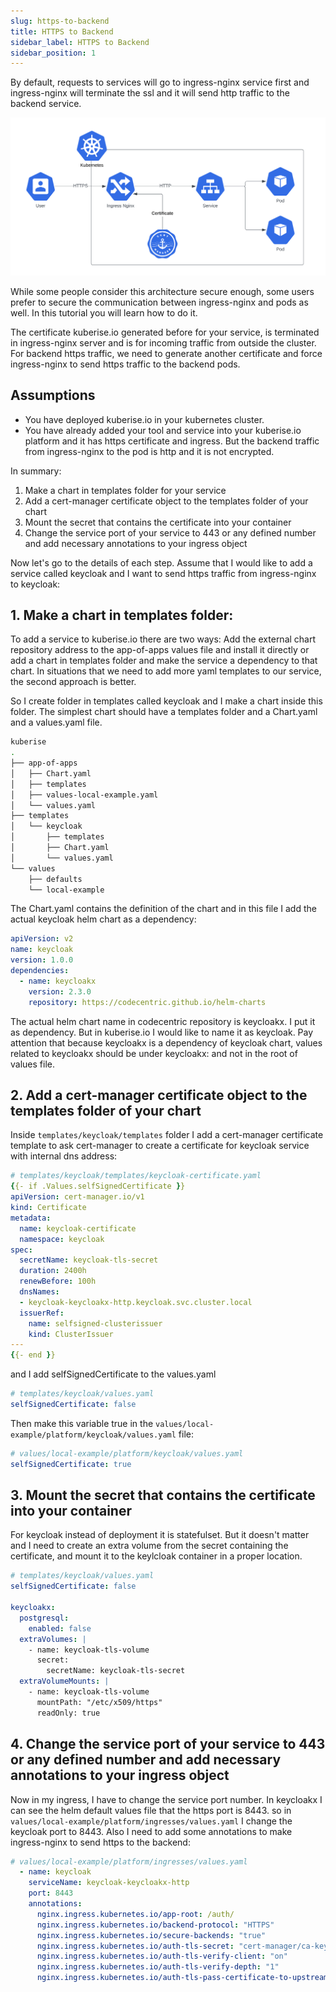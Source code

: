 ```yaml
---
slug: https-to-backend
title: HTTPS to Backend
sidebar_label: HTTPS to Backend
sidebar_position: 1
---
```

By default, requests to services will go to ingress-nginx service first and ingress-nginx will terminate the ssl and it will send http traffic to the backend service.

![HTTPS and Ingress Nginx](../../static/img/docs_images/https-and-ingress-nginx.png)

While some people consider this architecture secure enough, some users prefer to secure the communication between ingress-nginx and pods as well. In this tutorial you will learn how to do it.

The certificate kuberise.io generated before for your service, is terminated in ingress-nginx server and is for incoming traffic from outside the cluster. For backend https traffic, we need to generate another certificate and force ingress-nginx to send https traffic to the backend pods.

## Assumptions
- You have deployed kuberise.io in your kubernetes cluster.
- You have already added your tool and service into your kuberise.io platform and it has https certificate and ingress. But the backend traffic from ingress-nginx to the pod is http and it is not encrypted.

In summary:

1. Make a chart in templates folder for your service
2. Add a cert-manager certificate object to the templates folder of your chart
3. Mount the secret that contains the certificate into your container
4. Change the service port of your service to 443 or any defined number and add necessary annotations to your ingress object

Now let's go to the details of each step. Assume that I would like to add a service called keycloak and I want to send https traffic from ingress-nginx to keycloak:

## 1. Make a chart in templates folder:

To add a service to kuberise.io there are two ways: Add the external chart repository address to the app-of-apps values file and install it directly or add a chart in templates folder and make the service a dependency to that chart. In situations that we need to add more yaml templates to our service, the second approach is better.

So I create folder in templates called keycloak and I make a chart inside this folder. The simplest chart should have a templates folder and a Chart.yaml and a values.yaml file.

```sh
kuberise
.
├── app-of-apps
│   ├── Chart.yaml
│   ├── templates
│   ├── values-local-example.yaml
│   └── values.yaml
├── templates
│   └── keycloak
│       ├── templates
│       ├── Chart.yaml
│       └── values.yaml
└── values
    ├── defaults
    └── local-example
```


The Chart.yaml contains the definition of the chart and in this file I add the actual keycloak helm chart as a dependency:

```yaml
apiVersion: v2
name: keycloak
version: 1.0.0
dependencies:
  - name: keycloakx
    version: 2.3.0
    repository: https://codecentric.github.io/helm-charts
```

The actual helm chart name in codecentric repository is keycloakx. I put it as dependency. But in kuberise.io I would like to name it as keycloak. Pay attention that because keycloakx is a dependency of keycloak chart, values related to keycloakx should be under keycloakx: and not in the root of values file.

## 2. Add a cert-manager certificate object to the templates folder of your chart

Inside `templates/keycloak/templates` folder I add a cert-manager certificate template to ask cert-manager to create a certificate for keycloak service with internal dns address:

```yaml
# templates/keycloak/templates/keycloak-certificate.yaml
{{- if .Values.selfSignedCertificate }}
apiVersion: cert-manager.io/v1
kind: Certificate
metadata:
  name: keycloak-certificate
  namespace: keycloak
spec:
  secretName: keycloak-tls-secret
  duration: 2400h
  renewBefore: 100h
  dnsNames:
  - keycloak-keycloakx-http.keycloak.svc.cluster.local
  issuerRef:
    name: selfsigned-clusterissuer
    kind: ClusterIssuer
---
{{- end }}
```

and I add selfSignedCertificate to the values.yaml
```yaml
# templates/keycloak/values.yaml
selfSignedCertificate: false
```

Then make this variable true in the `values/local-example/platform/keycloak/values.yaml` file:

```yaml
# values/local-example/platform/keycloak/values.yaml
selfSignedCertificate: true
```

## 3. Mount the secret that contains the certificate into your container
For keycloak instead of deployment it is statefulset. But it doesn't matter and I need to create an extra volume from the secret containing the certificate, and mount it to the keylcloak container in a proper location.

```yaml
# templates/keycloak/values.yaml
selfSignedCertificate: false

keycloakx:
  postgresql:
    enabled: false
  extraVolumes: |
    - name: keycloak-tls-volume
      secret:
        secretName: keycloak-tls-secret
  extraVolumeMounts: |
    - name: keycloak-tls-volume
      mountPath: "/etc/x509/https"
      readOnly: true
```

## 4. Change the service port of your service to 443 or any defined number and add necessary annotations to your ingress object
Now in my ingress, I have to change the service port number. In keycloakx I can see the helm default values file that the https port is 8443. so in `values/local-example/platform/ingresses/values.yaml` I change the keycloak port to 8443. Also I need to add some annotations to make ingress-nginx to send https to the backend:

```yaml
# values/local-example/platform/ingresses/values.yaml
  - name: keycloak
    serviceName: keycloak-keycloakx-http
    port: 8443
    annotations:
      nginx.ingress.kubernetes.io/app-root: /auth/
      nginx.ingress.kubernetes.io/backend-protocol: "HTTPS"
      nginx.ingress.kubernetes.io/secure-backends: "true"
      nginx.ingress.kubernetes.io/auth-tls-secret: "cert-manager/ca-key-pair-external"
      nginx.ingress.kubernetes.io/auth-tls-verify-client: "on"
      nginx.ingress.kubernetes.io/auth-tls-verify-depth: "1"
      nginx.ingress.kubernetes.io/auth-tls-pass-certificate-to-upstream: "true"
```
